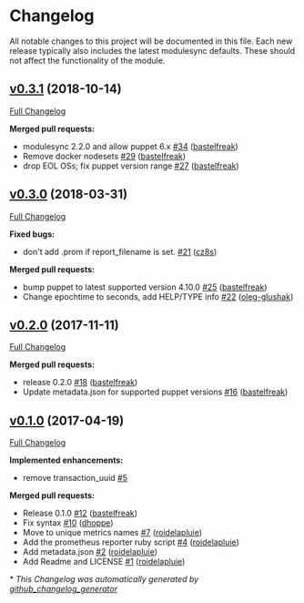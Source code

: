 # Changelog

All notable changes to this project will be documented in this file.
Each new release typically also includes the latest modulesync defaults.
These should not affect the functionality of the module.

## [v0.3.1](https://github.com/voxpupuli/puppet-prometheus_reporter/tree/v0.3.1) (2018-10-14)

[Full Changelog](https://github.com/voxpupuli/puppet-prometheus_reporter/compare/v0.3.0...v0.3.1)

**Merged pull requests:**

- modulesync 2.2.0 and allow puppet 6.x [\#34](https://github.com/voxpupuli/puppet-prometheus_reporter/pull/34) ([bastelfreak](https://github.com/bastelfreak))
- Remove docker nodesets [\#29](https://github.com/voxpupuli/puppet-prometheus_reporter/pull/29) ([bastelfreak](https://github.com/bastelfreak))
- drop EOL OSs; fix puppet version range [\#27](https://github.com/voxpupuli/puppet-prometheus_reporter/pull/27) ([bastelfreak](https://github.com/bastelfreak))

## [v0.3.0](https://github.com/voxpupuli/puppet-prometheus_reporter/tree/v0.3.0) (2018-03-31)

[Full Changelog](https://github.com/voxpupuli/puppet-prometheus_reporter/compare/v0.2.0...v0.3.0)

**Fixed bugs:**

- don't add .prom if report\_filename is set. [\#21](https://github.com/voxpupuli/puppet-prometheus_reporter/pull/21) ([cz8s](https://github.com/cz8s))

**Merged pull requests:**

- bump puppet to latest supported version 4.10.0 [\#25](https://github.com/voxpupuli/puppet-prometheus_reporter/pull/25) ([bastelfreak](https://github.com/bastelfreak))
- Change epochtime to seconds, add HELP/TYPE info [\#22](https://github.com/voxpupuli/puppet-prometheus_reporter/pull/22) ([oleg-glushak](https://github.com/oleg-glushak))

## [v0.2.0](https://github.com/voxpupuli/puppet-prometheus_reporter/tree/v0.2.0) (2017-11-11)

[Full Changelog](https://github.com/voxpupuli/puppet-prometheus_reporter/compare/v0.1.0...v0.2.0)

**Merged pull requests:**

- release 0.2.0 [\#18](https://github.com/voxpupuli/puppet-prometheus_reporter/pull/18) ([bastelfreak](https://github.com/bastelfreak))
- Update metadata.json for supported puppet versions [\#16](https://github.com/voxpupuli/puppet-prometheus_reporter/pull/16) ([bastelfreak](https://github.com/bastelfreak))

## [v0.1.0](https://github.com/voxpupuli/puppet-prometheus_reporter/tree/v0.1.0) (2017-04-19)

[Full Changelog](https://github.com/voxpupuli/puppet-prometheus_reporter/compare/5b2be9adcf5f2fc4f467d7b5605db8e95563dc26...v0.1.0)

**Implemented enhancements:**

- remove transaction\_uuid [\#5](https://github.com/voxpupuli/puppet-prometheus_reporter/issues/5)

**Merged pull requests:**

- Release 0.1.0 [\#12](https://github.com/voxpupuli/puppet-prometheus_reporter/pull/12) ([bastelfreak](https://github.com/bastelfreak))
- Fix syntax [\#10](https://github.com/voxpupuli/puppet-prometheus_reporter/pull/10) ([dhoppe](https://github.com/dhoppe))
- Move to unique metrics names [\#7](https://github.com/voxpupuli/puppet-prometheus_reporter/pull/7) ([roidelapluie](https://github.com/roidelapluie))
- Add the prometheus reporter ruby script [\#4](https://github.com/voxpupuli/puppet-prometheus_reporter/pull/4) ([roidelapluie](https://github.com/roidelapluie))
- Add metadata.json [\#2](https://github.com/voxpupuli/puppet-prometheus_reporter/pull/2) ([roidelapluie](https://github.com/roidelapluie))
- Add Readme and LICENSE [\#1](https://github.com/voxpupuli/puppet-prometheus_reporter/pull/1) ([roidelapluie](https://github.com/roidelapluie))



\* *This Changelog was automatically generated by [github_changelog_generator](https://github.com/github-changelog-generator/github-changelog-generator)*
